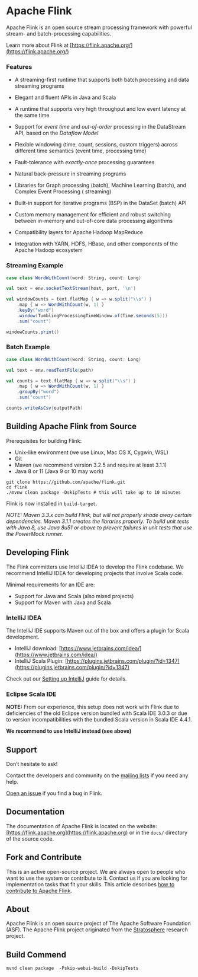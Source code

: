 # Apache Flink

Apache Flink is an open source stream processing framework with powerful stream- and
batch-processing capabilities.

Learn more about Flink at [https://flink.apache.org/](https://flink.apache.org/)

### Features

* A streaming-first runtime that supports both batch processing and data streaming programs

* Elegant and fluent APIs in Java and Scala

* A runtime that supports very high throughput and low event latency at the same time

* Support for *event time* and *out-of-order* processing in the DataStream API, based on the
  *Dataflow Model*

* Flexible windowing (time, count, sessions, custom triggers) across different time semantics (event
  time, processing time)

* Fault-tolerance with *exactly-once* processing guarantees

* Natural back-pressure in streaming programs

* Libraries for Graph processing (batch), Machine Learning (batch), and Complex Event Processing (
  streaming)

* Built-in support for iterative programs (BSP) in the DataSet (batch) API

* Custom memory management for efficient and robust switching between in-memory and out-of-core data
  processing algorithms

* Compatibility layers for Apache Hadoop MapReduce

* Integration with YARN, HDFS, HBase, and other components of the Apache Hadoop ecosystem

### Streaming Example

```scala
case class WordWithCount(word: String, count: Long)

val text = env.socketTextStream(host, port, '\n')

val windowCounts = text.flatMap { w => w.split("\\s") }
    .map { w => WordWithCount(w, 1) }
    .keyBy("word")
    .window(TumblingProcessingTimeWindow.of(Time.seconds(5)))
    .sum("count")

windowCounts.print()
```

### Batch Example

```scala
case class WordWithCount(word: String, count: Long)

val text = env.readTextFile(path)

val counts = text.flatMap { w => w.split("\\s") }
    .map { w => WordWithCount(w, 1) }
    .groupBy("word")
    .sum("count")

counts.writeAsCsv(outputPath)
```

## Building Apache Flink from Source

Prerequisites for building Flink:

* Unix-like environment (we use Linux, Mac OS X, Cygwin, WSL)
* Git
* Maven (we recommend version 3.2.5 and require at least 3.1.1)
* Java 8 or 11 (Java 9 or 10 may work)

```
git clone https://github.com/apache/flink.git
cd flink
./mvnw clean package -DskipTests # this will take up to 10 minutes
```

Flink is now installed in `build-target`.

*NOTE: Maven 3.3.x can build Flink, but will not properly shade away certain dependencies. Maven
3.1.1 creates the libraries properly.
To build unit tests with Java 8, use Java 8u51 or above to prevent failures in unit tests that use
the PowerMock runner.*

## Developing Flink

The Flink committers use IntelliJ IDEA to develop the Flink codebase.
We recommend IntelliJ IDEA for developing projects that involve Scala code.

Minimal requirements for an IDE are:

* Support for Java and Scala (also mixed projects)
* Support for Maven with Java and Scala

### IntelliJ IDEA

The IntelliJ IDE supports Maven out of the box and offers a plugin for Scala development.

* IntelliJ download: [https://www.jetbrains.com/idea/](https://www.jetbrains.com/idea/)
* IntelliJ Scala
  Plugin: [https://plugins.jetbrains.com/plugin/?id=1347](https://plugins.jetbrains.com/plugin/?id=1347)

Check out
our [Setting up IntelliJ](https://nightlies.apache.org/flink/flink-docs-master/flinkDev/ide_setup.html#intellij-idea)
guide for details.

### Eclipse Scala IDE

**NOTE:** From our experience, this setup does not work with Flink
due to deficiencies of the old Eclipse version bundled with Scala IDE 3.0.3 or
due to version incompatibilities with the bundled Scala version in Scala IDE 4.4.1.

**We recommend to use IntelliJ instead (see above)**

## Support

Don’t hesitate to ask!

Contact the developers and community on
the [mailing lists](https://flink.apache.org/community.html#mailing-lists) if you need any help.

[Open an issue](https://issues.apache.org/jira/browse/FLINK) if you find a bug in Flink.

## Documentation

The documentation of Apache Flink is located on the
website: [https://flink.apache.org](https://flink.apache.org)
or in the `docs/` directory of the source code.

## Fork and Contribute

This is an active open-source project. We are always open to people who want to use the system or
contribute to it.
Contact us if you are looking for implementation tasks that fit your skills.
This article
describes [how to contribute to Apache Flink](https://flink.apache.org/contributing/how-to-contribute.html).

## About

Apache Flink is an open source project of The Apache Software Foundation (ASF).
The Apache Flink project originated from the [Stratosphere](http://stratosphere.eu) research
project.

## Build Commend

```shell
mvnd clean package  -Pskip-webui-build -DskipTests
```
